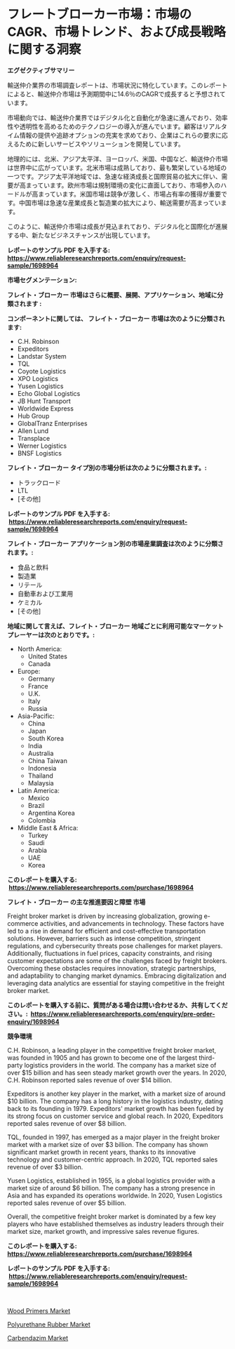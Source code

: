 <p><h1>フレートブローカー市場：市場のCAGR、市場トレンド、および成長戦略に関する洞察</h1></p><p><strong>エグゼクティブサマリー</strong></p>
<p><p>輸送仲介業界の市場調査レポートは、市場状況に特化しています。このレポートによると、輸送仲介市場は予測期間中に14.6％のCAGRで成長すると予想されています。</p><p>市場動向では、輸送仲介業界ではデジタル化と自動化が急速に進んでおり、効率性や透明性を高めるためのテクノロジーの導入が進んでいます。顧客はリアルタイム情報の提供や追跡オプションの充実を求めており、企業はこれらの要求に応えるために新しいサービスやソリューションを開発しています。</p><p>地理的には、北米、アジア太平洋、ヨーロッパ、米国、中国など、輸送仲介市場は世界中に広がっています。北米市場は成熟しており、最も繁栄している地域の一つです。アジア太平洋地域では、急速な経済成長と国際貿易の拡大に伴い、需要が高まっています。欧州市場は規制環境の変化に直面しており、市場参入のハードルが高まっています。米国市場は競争が激しく、市場占有率の獲得が重要です。中国市場は急速な産業成長と製造業の拡大により、輸送需要が高まっています。</p><p>このように、輸送仲介市場は成長が見込まれており、デジタル化と国際化が進展する中、新たなビジネスチャンスが出現しています。</p></p>
<p><strong>レポートのサンプル PDF を入手する: <a href="https://www.reliableresearchreports.com/enquiry/request-sample/1698964">https://www.reliableresearchreports.com/enquiry/request-sample/1698964</a></strong></p>
<p><strong>市場セグメンテーション:</strong></p>
<p><strong> フレイト・ブローカー 市場はさらに概要、展開、アプリケーション、地域に分類されます :</strong></p>
<p><strong>コンポーネントに関しては、 フレイト・ブローカー 市場は次のように分類されます: &nbsp;</strong></p>
<p><ul><li>C.H. Robinson</li><li>Expeditors</li><li>Landstar System</li><li>TQL</li><li>Coyote Logistics</li><li>XPO Logistics</li><li>Yusen Logistics</li><li>Echo Global Logistics</li><li>JB Hunt Transport</li><li>Worldwide Express</li><li>Hub Group</li><li>GlobalTranz Enterprises</li><li>Allen Lund</li><li>Transplace</li><li>Werner Logistics</li><li>BNSF Logistics</li></ul></p>
<p><strong> フレイト・ブローカー タイプ別の市場分析は次のように分類されます。:</strong></p>
<p><ul><li>トラックロード</li><li>LTL</li><li>[その他]</li></ul></p>
<p><strong>レポートのサンプル PDF を入手する: &nbsp;<a href="https://www.reliableresearchreports.com/enquiry/request-sample/1698964">https://www.reliableresearchreports.com/enquiry/request-sample/1698964</a></strong></p>
<p><strong> フレイト・ブローカー アプリケーション別の市場産業調査は次のように分類されます。:</strong></p>
<p><ul><li>食品と飲料</li><li>製造業</li><li>リテール</li><li>自動車および工業用</li><li>ケミカル</li><li>[その他]</li></ul></p>
<p><strong>地域に関して言えば、フレイト・ブローカー 地域ごとに利用可能なマーケットプレーヤーは次のとおりです。:</strong></p>
<p><ul>
    <li>
        North America:
        <ul>
            <li>United States</li>
            <li>Canada</li>
        </ul>
    </li>
    <li>
        Europe:
        <ul>
            <li>Germany</li>
            <li>France</li>
            <li>U.K.</li>
            <li>Italy</li>
            <li>Russia</li>
        </ul>
    </li>
    <li>
        Asia-Pacific:
        <ul>
            <li>China</li>
            <li>Japan</li>
            <li>South Korea</li>
            <li>India</li>
            <li>Australia</li>
            <li>China Taiwan</li>
            <li>Indonesia</li>
            <li>Thailand</li>
            <li>Malaysia</li>
        </ul>
    </li>
    <li>
        Latin America:
        <ul>
            <li>Mexico</li>
            <li>Brazil</li>
            <li>Argentina Korea</li>
            <li>Colombia</li>
        </ul>
    </li>
    <li>
        Middle East & Africa:
        <ul>
            <li>Turkey</li>
            <li>Saudi</li>
            <li>Arabia</li>
            <li>UAE</li>
            <li>Korea</li>
        </ul>
    </li>
    </ul></p>
<p><strong>このレポートを購入する: &nbsp;<a href="https://www.reliableresearchreports.com/purchase/1698964">https://www.reliableresearchreports.com/purchase/1698964</a></strong></p>
<p><strong>フレイト・ブローカー の主な推進要因と障壁 市場</strong></p>
<p><p>Freight broker market is driven by increasing globalization, growing e-commerce activities, and advancements in technology. These factors have led to a rise in demand for efficient and cost-effective transportation solutions. However, barriers such as intense competition, stringent regulations, and cybersecurity threats pose challenges for market players. Additionally, fluctuations in fuel prices, capacity constraints, and rising customer expectations are some of the challenges faced by freight brokers. Overcoming these obstacles requires innovation, strategic partnerships, and adaptability to changing market dynamics. Embracing digitalization and leveraging data analytics are essential for staying competitive in the freight broker market.</p></p>
<p><strong>このレポートを購入する前に、質問がある場合は問い合わせるか、共有してください。:&nbsp; <a href="https://www.reliableresearchreports.com/enquiry/pre-order-enquiry/1698964">https://www.reliableresearchreports.com/enquiry/pre-order-enquiry/1698964</a></strong></p>
<p><strong>競争環境</strong></p>
<p><p>C.H. Robinson, a leading player in the competitive freight broker market, was founded in 1905 and has grown to become one of the largest third-party logistics providers in the world. The company has a market size of over $15 billion and has seen steady market growth over the years. In 2020, C.H. Robinson reported sales revenue of over $14 billion.</p><p>Expeditors is another key player in the market, with a market size of around $10 billion. The company has a long history in the logistics industry, dating back to its founding in 1979. Expeditors' market growth has been fueled by its strong focus on customer service and global reach. In 2020, Expeditors reported sales revenue of over $8 billion.</p><p>TQL, founded in 1997, has emerged as a major player in the freight broker market with a market size of over $3 billion. The company has shown significant market growth in recent years, thanks to its innovative technology and customer-centric approach. In 2020, TQL reported sales revenue of over $3 billion.</p><p>Yusen Logistics, established in 1955, is a global logistics provider with a market size of around $6 billion. The company has a strong presence in Asia and has expanded its operations worldwide. In 2020, Yusen Logistics reported sales revenue of over $5 billion.</p><p>Overall, the competitive freight broker market is dominated by a few key players who have established themselves as industry leaders through their market size, market growth, and impressive sales revenue figures.</p></p>
<p><strong>このレポートを購入する: &nbsp; <a href="https://www.reliableresearchreports.com/purchase/1698964">https://www.reliableresearchreports.com/purchase/1698964</a></strong></p>
<p><strong>レポートのサンプル PDF を入手する: &nbsp;<a href="https://www.reliableresearchreports.com/enquiry/request-sample/1698964">https://www.reliableresearchreports.com/enquiry/request-sample/1698964</a></strong><strong></strong></p>
<p>&nbsp;</p>
<p><p><a href="https://iodized-pantydraco-05c.notion.site/Wood-Primers-Market-Research-Report-The-Key-To-Successful-Business-Strategy-Forecasted-for-Period-f-0f6f0c7abd2145da86cad1e28997db0e">Wood Primers Market</a></p><p><a href="https://github.com/nancykennedykellievqfqt2/Market-Research-Report-List-1/blob/main/polyurethane-rubber-market.md">Polyurethane Rubber Market</a></p><p><a href="https://github.com/seekum/Market-Research-Report-List-1/blob/main/carbendazim-market.md">Carbendazim Market</a></p></p>